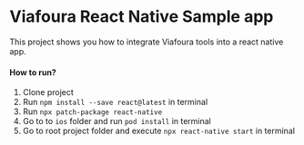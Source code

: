 # Viafoura React Native Sample app

This project shows you how to integrate Viafoura tools into a react native app.

#### How to run?
1. Clone project
2. Run `npm install --save react@latest` in terminal
3. Run `npx patch-package react-native`
3. Go to  to `ios` folder and run `pod install` in terminal
4. Go to root project folder and execute `npx react-native start` in terminal
